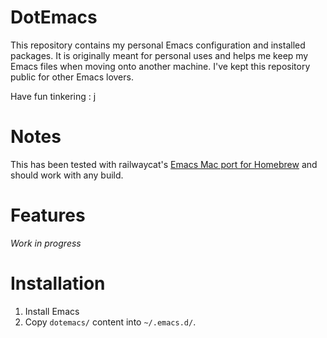 DotEmacs
========

This repository contains my personal Emacs configuration and installed packages. It is originally meant for personal uses and helps me keep my Emacs files when moving onto another machine. I've kept this repository public for other Emacs lovers.

Have fun tinkering : j

Notes
=====

This has been tested with railwaycat's [Emacs Mac port for Homebrew](https://github.com/railwaycat/homebrew-emacsmacport/releases) and should work with any build.

Features
========

*Work in progress*

Installation
============

1. Install Emacs
1. Copy `dotemacs/` content into `~/.emacs.d/`.
